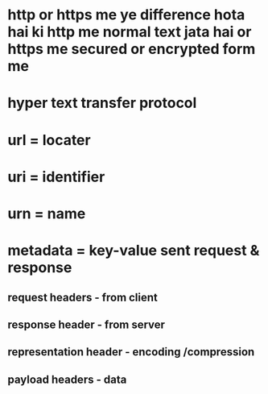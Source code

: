 # http or https me ye difference hota hai ki http me normal text jata hai or https me secured or encrypted form me

# hyper text transfer protocol

# url = locater
# uri = identifier
# urn = name



# metadata = key-value sent request & response

## request headers - from client
## response header - from server
## representation header - encoding /compression 
## payload headers  - data







